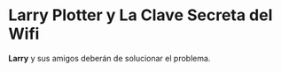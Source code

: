 # Larry Plotter y La Clave Secreta del Wifi

**Larry** y sus amigos deberán de solucionar el problema.
